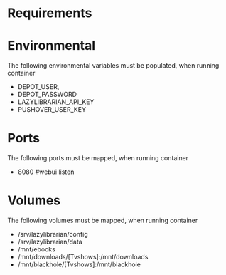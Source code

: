 # Requirements


# Environmental
The following environmental variables must be populated, when running container 

- DEPOT_USER,
- DEPOT_PASSWORD
- LAZYLIBRARIAN_API_KEY
- PUSHOVER_USER_KEY

# Ports
The following ports must be mapped, when running container 

 - 8080 #webui listen 
 
# Volumes
The following volumes must be mapped, when running container 

- /srv/lazylibrarian/config
- /srv/lazylibrarian/data
- /mnt/ebooks
- /mnt/downloads/[Tvshows]:/mnt/downloads
- /mnt/blackhole/[Tvshows]:/mnt/blackhole
